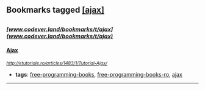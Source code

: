 ## Bookmarks tagged [[ajax]](https://www.codever.land/search?q=[ajax])

_<sup><sup>[www.codever.land/bookmarks/t/ajax](www.codever.land/bookmarks/t/ajax)</sup></sup>_
---
#### [Ajax](http://etutoriale.ro/articles/1483/1/Tutorial-Ajax/)
_<sup>http://etutoriale.ro/articles/1483/1/Tutorial-Ajax/</sup>_

* **tags**: [free-programming-books](../tagged/free-programming-books.md), [free-programming-books-ro](../tagged/free-programming-books-ro.md), [ajax](../tagged/ajax.md)
---
